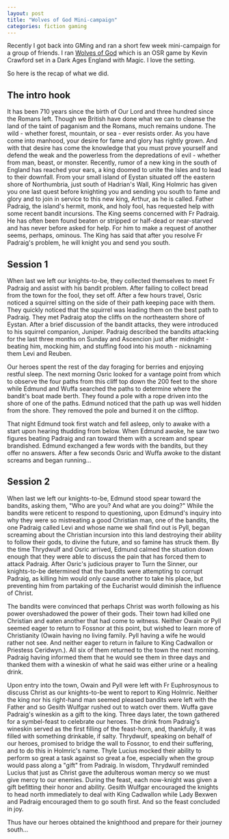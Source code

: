 ```yaml
---
layout: post
title: "Wolves of God Mini-campaign"
categories: fiction gaming
---
```


Recently I got back into GMing and ran a short few week mini-campaign for a group of friends. I ran [Wolves of God](https://sine-nomine-publishing.myshopify.com/collections/offset-print-books/products/wolves-of-god-offset-print-edition) which is an OSR game by Kevin Crawford set in a Dark Ages England with Magic. I love the setting.

So here is the recap of what we did.

## The intro hook

It has been 710 years since the birth of Our Lord and three hundred since the Romans left. Though we British have done what we can to cleanse the land of the taint of paganism and the Romans, much remains undone. The wild - whether forest, mountain, or sea - ever resists order. As you have come into manhood, your desire for fame and glory has rightly grown. And with that desire has come the knowledge that you must prove yourself and defend the weak and the powerless from the depredations of evil - whether from man, beast, or monster. Recently, rumor of a new king in the south of England has reached your ears, a king doomed to unite the Isles and to lead to their downfall. From your small island of Eystan situated off the eastern shore of Northumbria, just south of Hadrian's Wall, King Holmric has given you one last quest before knighting you and sending you south to fame and glory and to join in service to this new king, Arthur, as he is called. Father Padraig, the island's hermit, monk, and holy fool, has requested help with some recent bandit incursions. The King seems concerned with Fr Padraig. He has often been found beaten or stripped or half-dead or near-starved and has never before asked for help. For him to make a request of another seems, perhaps, ominous. The King has said that after you resolve Fr Padraig's problem, he will knight you and send you south.

## Session 1

When last we left our knights-to-be, they collected themselves to meet Fr Padraig and assist with his bandit problem. After failing to collect bread from the town for the fool, they set off. After a few hours travel, Osric noticed a squirrel sitting on the side of their path keeping pace with them. They quickly noticed that the squirrel was leading them on the best path to Padraig. They met Padraig atop the cliffs on the northeastern shore of Eystan. After a brief discussion of the bandit attacks, they were introduced to his squirrel companion, Juniper. Padraig described the bandits attacking for the last three months on Sunday and Ascencion just after midnight - beating him, mocking him, and stuffing food into his mouth - nicknaming them Levi and Reuben.

Our heroes spent the rest of the day foraging for berries and enjoying restful sleep. The next morning Osric looked for a vantage point from which to observe the four paths from this cliff top down the 200 feet to the shore while Edmund and Wuffa searched the paths to determine where the bandit's boat made berth. They found a pole with a rope driven into the shore of one of the paths. Edmund noticed that the path up was well hidden from the shore. They removed the pole and burned it on the clifftop.

That night Edmund took first watch and fell asleep, only to awake with a start upon hearing thudding from below. When Edmund awoke, he saw two figures beating Padraig and ran toward them with a scream and spear brandished. Edmund exchanged a few words with the bandits, but they offer no answers. After a few seconds Osric and Wuffa awoke to the distant screams and began running...

## Session 2

When last we left our knights-to-be, Edmund stood spear toward the bandits, asking them, "Who are you? And what are you doing?" While the bandits were reticent to respond to questioning, upon Edmund's inquiry into why they were so mistreating a good Christian man, one of the bandits, the one Padraig called Levi and whose name we shall find out is Pyll, began screaming about the Christian incursion into this land destroying their ability to follow their gods, to divine the future, and so famine has struck them. By the time Thrydwulf and Osric arrived, Edmund calmed the situation down enough that they were able to discuss the pain that has forced them to attack Padraig. After Osric's judicious prayer to Turn the Sinner, our knights-to-be determined that the bandits were attempting to corrupt Padraig, as killing him would only cause another to take his place, but preventing him from partaking of the Eucharist would diminish the influence of Christ.

The bandits were convinced that perhaps Christ was worth following as his power overshadowed the power of their gods. Their town had killed one Christian and eaten another that had come to witness. Neither Owain or Pyll seemed eager to return to Fossnor at this point, but wished to learn more of Christianity (Owain having no living family. Pyll having a wife he would rather not see. And neither eager to return in failure to King Cadwallon or Priestess Ceridwyn.). All six of them returned to the town the next morning. Padraig having informed them that he would see them in three days and thanked them with a wineskin of what he said was either urine or a healing drink.

Upon entry into the town, Owain and Pyll were left with Fr Euphrosynous to discuss Christ as our knights-to-be went to report to King Holmric. Neither the king nor his right-hand man seemed pleased bandits were left with the Father and so Gesith Wulfgar rushed out to watch over them. Wuffa gave Padraig's wineskin as a gift to the king. Three days later, the town gathered for a symbel-feast to celebrate our heroes. The drink from Padraig's wineskin served as the first filling of the feast-horn, and, thankfully, it was filled with something drinkable, if salty. Thrydwulf, speaking on behalf of our heroes, promised to bridge the wall to Fossnor, to end their suffering, and to do this in Holmric's name. Thyle Lucius mocked their ability to perform so great a task against so great a foe, especially when the group would pass along a "gift" from Padraig. In wisdom, Thrydwulf reminded Lucius that just as Christ gave the adulterous woman mercy so we must give mercy to our enemies. During the feast, each now-knight was given a gift befitting their honor and ability. Gesith Wulfgar encouraged the knights to head north immediately to deal with King Cadwallon while Lady Bexwen and Padraig encouraged them to go south first. And so the feast concluded in joy.

Thus have our heroes obtained the knighthood and prepare for their journey south...

